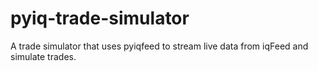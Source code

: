 # pyiq-trade-simulator
A trade simulator that uses pyiqfeed to stream live data from iqFeed and simulate trades.
